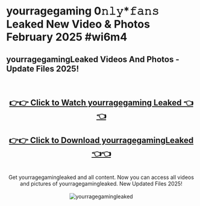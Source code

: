 # yourragegaming 0𝚗𝚕𝚢*𝚏𝚊𝚗𝚜 Leaked New Video & Photos February 2025 #wi6m4

<h2>yourragegamingLeaked Videos And Photos - Update Files 2025!</h2>
<br>
<div align="center">
<h2><a href="https://mediaupload.pro?title=yourragegaming&ref=11F" rel="nofollow">👉👉 Click to Watch yourragegaming Leaked 👈👈</a></h2>
<h2><a href="https://mediaupload.pro?title=yourragegaming&ref=11F" rel="nofollow">👉👉 Click to Download yourragegamingLeaked 👈👈</a></h2>
<br>
Get yourragegamingleaked and all content. Now you can access all videos and pictures of yourragegamingleaked. New Updated Files 2025!
<br>
<br>
<a href="https://mediaupload.pro?title=yourragegaming&ref=11F" rel="nofollow" data-target="animated-image.originalLink"><img src="https://i.ibb.co/Gkj2r4b/banner.png" alt="yourragegamingleaked" style="max-width: 100%; display: inline-block;" data-target="animated-image.originalImage"></a>
</div>
<br>

